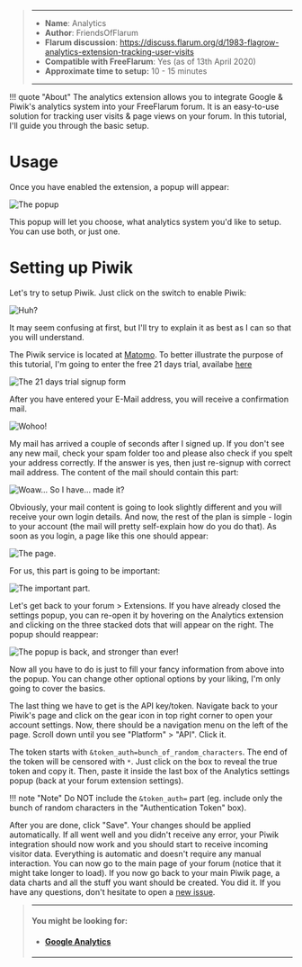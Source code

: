 > ---
> - **Name**: Analytics
> - **Author**: FriendsOfFlarum
> - **Flarum discussion**: https://discuss.flarum.org/d/1983-flagrow-analytics-extension-tracking-user-visits
> - **Compatible with FreeFlarum**: Yes (as of 13th April 2020)
> - **Approximate time to setup:** 10 - 15 minutes
>
> ---

!!! quote "About"
The analytics extension allows you to integrate Google & Piwik's analytics system into your FreeFlarum forum.
It is an easy-to-use solution for tracking user visits & page views on your forum. In this tutorial, I'll guide you through the basic setup.

# Usage
Once you have enabled the extension, a popup will appear:

![The popup](https://cdn.discordapp.com/attachments/585143304467906581/699218752532643850/unknown.png)

This popup will let you choose, what analytics system you'd like to setup. You can use both, or just one.

# Setting up Piwik
Let's try to setup Piwik. Just click on the switch to enable Piwik:

![Huh?](https://cdn.discordapp.com/attachments/585143304467906581/699219577242124328/unknown.png)

It may seem confusing at first, but I'll try to explain it as best as I can so that you will understand.

The Piwik service is located at [Matomo](https://matomo.org/). To better illustrate the purpose of this tutorial, I'm going to enter the free 21 days trial, availabe [here](https://matomo.org/start-free-analytics-trial/)

![The 21 days trial signup form](https://cdn.discordapp.com/attachments/585143304467906581/699220831024447529/unknown.png)

After you have entered your E-Mail address, you will receive a confirmation mail.

![Wohoo!](https://cdn.discordapp.com/attachments/585143304467906581/699221496505040986/unknown.png)

My mail has arrived a couple of seconds after I signed up. If you don't see any new mail, check your spam folder too and please also check if you spelt your address correctly. If the answer is yes, then just re-signup with correct mail address.
The content of the mail should contain this part:

![Woaw... So I have... made it?](https://media.discordapp.net/attachments/585143304467906581/699222965686108170/unknown.png)

Obviously, your mail content is going to look slightly different and you will receive your own login details.
And now, the rest of the plan is simple - login to your account (the mail will pretty self-explain how do you do that).
As soon as you login, a page like this one should appear:

![The page.](https://media.discordapp.net/attachments/585143304467906581/699224352389857362/unknown.png?width=1442&height=502)

For us, this part is going to be important:

![The important part.](https://cdn.discordapp.com/attachments/585143304467906581/699224911352299530/unknown.png)

Let's get back to your forum > Extensions. If you have already closed the settings popup, you can re-open it by hovering on the Analytics extension and clicking on the three stacked dots that will appear on the right. The popup should reappear:

![The popup is back, and stronger than ever!](https://cdn.discordapp.com/attachments/585143304467906581/699226107345502258/unknown.png)

Now all you have to do is just to fill your fancy information from above into the popup.
You can change other optional options by your liking, I'm only going to cover the basics.

The last thing we have to get is the API key/token. Navigate back to your Piwik's page and click on the gear icon in top right corner to open your account settings. Now, there should be a navigation menu on the left of the page. 
Scroll down until you see "Platform" > "API". Click it.

The token starts with `&token_auth=bunch_of_random_characters`.
The end of the token will be censored with `*`. Just click on the box to reveal the true token and copy it. Then, paste it inside the last box of the Analytics settings popup (back at your forum extension settings).

!!! note "Note" 
    Do NOT include the `&token_auth=` part (eg. include only the bunch of random characters in the "Authentication Token" box).

After you are done, click "Save". Your changes should be applied automatically.
If all went well and you didn't receive any error, your Piwik integration should now work and you should start to receive incoming visitor data.
Everything is automatic and doesn't require any manual interaction. You can now go to the main page of your forum (notice that it might take longer to load). If you now go back to your main Piwik page, a data charts and all the stuff you want should be created.
You did it. If you have any questions, don't hesitate to open a [new issue](https://github.com/gwillem/freeflarum.com/issues/new/choose/).

> ---
> #### __You might be looking for:__
> - #### **[Google Analytics](https://www.freeflarum.com/docs/howto/google-analytics/)**
>
> ---

